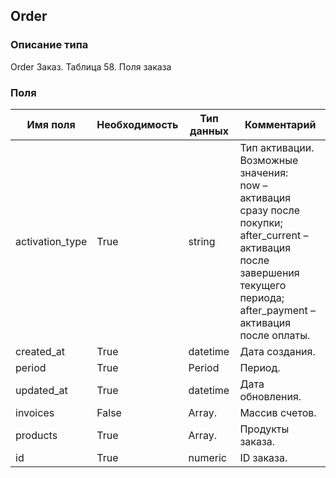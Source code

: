 
## Order

### Описание типа
Order
Заказ.
Таблица 58. Поля заказа


### Поля

| Имя поля | Необходимость | Тип данных | Комментарий |
|---|---|---|---|
|activation_type|True|string|Тип активации.<br/>Возможные значения:	<br/>now – активация сразу после покупки;<br/>after_current – активация после завершения текущего периода;<br/>after_payment – активация после оплаты.<br/>|
|created_at|True|datetime|Дата создания.<br/>|
|period|True|Period|Период.<br/>|
|updated_at|True|datetime|Дата обновления.<br/>|
|invoices|False|Array.<Invoice>|Массив счетов.<br/>|
|products|True|Array.<Product>|Продукты заказа.<br/>|
|id|True|numeric|ID заказа.<br/>|
